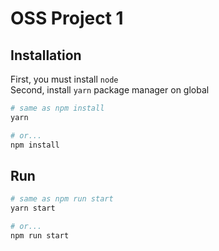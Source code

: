 # OSS Project 1

## Installation
First, you must install `node` <br />
Second, install `yarn` package manager on global

```bash
# same as npm install
yarn

# or...
npm install
```

## Run
```bash
# same as npm run start
yarn start

# or...
npm run start
```

